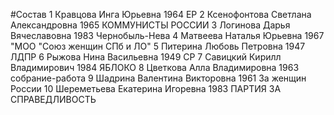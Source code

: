 #Состав
1 Кравцова Инга Юрьевна 1964 ЕР
2 Ксенофонтова Светлана Александровна 1965 КОММУНИСТЫ РОССИИ
3 Логинова Дарья Вячеславовна 1983 Чернобыль-Нева
4 Матвеева Наталья Юрьевна 1967 \"МОО \"Союз женщин СПб и ЛО\"
5 Питерина Любовь Петровна 1947 ЛДПР
6 Рыжова Нина Васильевна 1949 СР
7 Савицкий Кирилл Владимирович 1984 ЯБЛОКО
8 Цветкова Алла Владимировна 1963 собрание-работа
9 Шадрина Валентина Викторовна 1961 За женщин России
10 Шереметьева Екатерина Игоревна 1983 ПАРТИЯ ЗА СПРАВЕДЛИВОСТЬ
